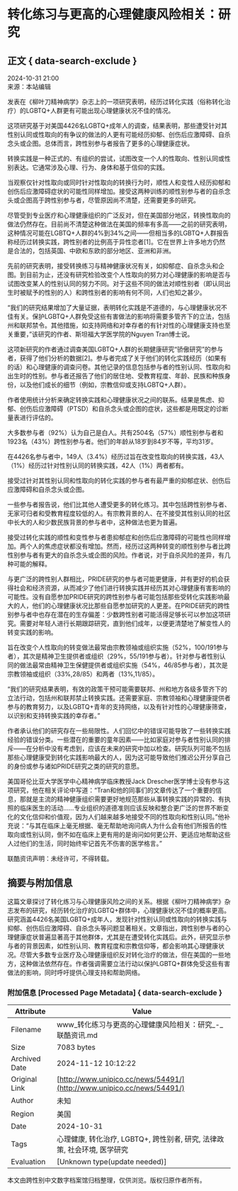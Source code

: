 # 转化练习与更高的心理健康风险相关：研究

## 正文 { data-search-exclude }


2024-10-31 21:00  
来源：本站编辑

发表在《柳叶刀精神病学》杂志上的一项研究表明，经历过转化实践（俗称转化治疗）的LGBTQ+人群更有可能出现心理健康状况不佳的情况。

这项研究基于对美国4426名LGBTQ+成年人的调查，结果表明，那些遭受针对其性别认同或性取向的有争议的做法的人更有可能经历抑郁、创伤后应激障碍、自杀念头或企图。总体而言，跨性别参与者报告了更多的心理健康症状。

转换实践是一种正式的、有组织的尝试，试图改变一个人的性取向、性别认同或性别表达。它通常涉及心理、行为、身体和基于信仰的实践。

当观察仅针对性取向或同时针对性取向的转换行为时，顺性人和变性人经历抑郁和创伤后应激障碍症状的可能性同样增加。接受这两种训练的顺性别参与者的自杀念头或企图高于跨性别参与者，尽管原因尚不清楚，还需要更多的研究。

尽管受到专业医疗和心理健康组织的广泛反对，但在美国部分地区，转换性取向的做法仍然存在。目前尚不清楚这种做法在美国的频率有多高——之前的研究表明，这种情况可能在LGBTQ+人群的4%到34%之间——但相当多的LGBTQ+人群报告称经历过转换实践，跨性别者的比例高于异性恋者\[1\]。它在世界上许多地方仍然是合法的，包括英国、中欧和东欧的部分地区、亚洲和非洲。

先前的研究表明，接受转换练习与精神健康状况有关，如抑郁症、自杀念头和企图。到目前为止，还没有研究检验改变个人性取向的努力对心理健康的影响是否与试图改变某人的性别认同的努力不同。对于这些不同的做法对顺性别者（即认同出生时被赋予的性别的人）和跨性别者的影响有何不同，人们也知之甚少。

“我们的研究结果增加了大量证据，表明转化实践是不道德的，与心理健康状况不佳有关。保护LGBTQ+人群免受这些有害做法的影响将需要多管齐下的立法，包括州和联邦禁令。其他措施，如支持网络和对幸存者的有针对性的心理健康支持也至关重要，”该研究的作者、斯坦福大学医学院的Nguyen Tran博士说。

这项新研究的作者通过调查美国LGBTQ+人群的长期健康研究“骄傲研究”的参与者，获得了他们分析的数据\[2\]。参与者完成了关于他们的转化实践经历（如果有的话）和心理健康的调查问卷。其他记录的信息包括参与者的性别认同、性取向和出生时的性别。参与者还报告了他们的居住地、受教育程度、年龄、民族和种族身份，以及他们成长的细节（例如，宗教信仰或支持LGBTQ+人群）。

作者使用统计分析来确定转换实践和心理健康状况之间的联系。结果是焦虑、抑郁、创伤后应激障碍（PTSD）和自杀念头或企图的症状，这些都是用既定的诊断量表进行评估的。

大多数参与者（92%）认为自己是白人。共有2504名（57%）顺性别参与者和1923名（43%）跨性别参与者。他们的年龄从18岁到84岁不等，平均31岁。

在4426名参与者中，149人（3.4%）经历过旨在改变性取向的转换实践，43人（1%）经历过针对性别认同的转换实践，42人（1%）两者都有。

接受过针对其性别认同和性取向的转化实践的参与者有最严重的抑郁症状、创伤后应激障碍和自杀念头或企图。

一些参与者报告说，他们比其他人遭受更多的转化练习。其中包括跨性别参与者、无家可归者和受教育程度较低的人。有宗教背景的人、在不接受其性别认同的社区中长大的人和少数民族背景的参与者中，这种做法也更为普遍。

接受过转化实践的顺性和变性参与者患抑郁症和创伤后应激障碍的可能性也同样增加。两个人的焦虑症状都没有增加。然而，经历过这两种转变的顺性别参与者比跨性别参与者有更大的自杀念头或企图的风险。作者说，对于自杀风险的差异，有几种可能的解释。

与更广泛的跨性别人群相比，PRIDE研究的参与者可能更健康，并有更好的机会获得社会和经济资源，从而减少了他们进行转换实践并经历其对心理健康有害影响的可能性。没有自愿参加PRIDE研究的跨性别参与者可能包括那些受转化实践影响最大的人，他们的心理健康状况比那些自愿参加研究的人更差。在PRIDE研究的跨性别参与者中也存在潜在的生存偏差：少数跨性别者可能活得足够长可以参加这项研究。需要对年轻人进行长期跟踪研究，直到他们成年，以便更清楚地了解变性人的转变实践的影响。

旨在改变个人性取向的转变做法最常由宗教领袖或组织实施（52%，100/191参与者），其次是精神卫生提供者或组织（29%，55/191参与者）。针对参与者性别认同的做法最常由精神卫生保健提供者或组织实施（54%，46/85参与者），其次是宗教领袖或组织（33%,28/85）和两者（13%,11/85）。

“我们的研究结果表明，有效的政策干预可能需要联邦、州和地方各级多管齐下的立法行动，包括州和联邦禁止转换实践。还需要家庭、宗教领袖和心理健康提供者参与的教育努力，以及LGBTQ+青年的支持网络，以及有针对性的心理健康筛查，以识别和支持转换实践的幸存者。”

作者承认他们的研究存在一些局限性。人们回忆中的错误可能导致了一些转换实践经验的错误分类。一些潜在的重要的童年因素——比如家庭对参与者性别认同的排斥——在分析中没有考虑到，应该在未来的研究中加以检查。研究队列可能不包括那些心理健康受到转化实践影响最大的人，因为这可能导致他们推迟公开分享自己的身份或参与诸如PRIDE研究之类的研究的意愿。

美国哥伦比亚大学医学中心精神病学临床教授Jack Drescher医学博士没有参与这项研究，他在相关评论中写道：“Tran和他的同事们的文章传达了一个重要的信息，那就是主流的精神健康组织需要更好地规范那些从事转换实践的异常的、有执照的临床医生的活动……专业组织的道德准则应该反映和整合更广泛的世界不断变化的文化信仰和价值观，因为人们越来越多地接受不同的性取向和性别认同。”他补充说：“与其在临床上毫无根据、毫无帮助地询问病人为什么会有他们所报告的性取向或性别认同，倒不如在临床上更有用的是询问如何更公开、更适应地帮助这些人过他们的生活，同时始终牢记首先不伤害的医学格言。”

联酷资讯声明：未经许可，不得转载。

## 摘要与附加信息

<!-- tcd_abstract -->
这篇文章探讨了转化练习与心理健康风险之间的关系。根据《柳叶刀精神病学》杂志发布的研究，经历转化治疗的LGBTQ+群体中，心理健康状况不佳的概率更高。研究涵盖4426名美国LGBTQ+成年人，发现针对性别认同或性取向的转换实践与抑郁、创伤后应激障碍、自杀念头等问题显著相关。文章指出，跨性别参与者的心理健康症状普遍显著高于其他群体，尤其是在遭受转化实践后。此外，研究显示参与者的背景因素，如性别认同、教育程度和宗教信仰等，都会影响其心理健康状况。尽管大多数专业医疗及心理健康组织反对转化治疗的做法，但在美国的一些地方，这种做法依然存在。作者强调需要立法行动以保护LGBTQ+群体免受这些有害做法的影响，同时呼吁提供心理支持和帮助网络。
<!-- tcd_abstract_end -->

### 附加信息 [Processed Page Metadata] { data-search-exclude }

| Attribute       | Value                                  |
|-----------------|----------------------------------------|
| Filename        | www_转化练习与更高的心理健康风险相关：研究_-_联酷资讯.md                             |
| Size            | 7083 bytes                           |
| Archived Date   | 2024-11-12 10:12:22                             |
| Original Link   | [http://www.unipico.cc/news/54491/](http://www.unipico.cc/news/54491/)                       |
| Author          | 未知                               |
| Region          | 美国                               |
| Date            | 2024-10-31                                 |
| Tags            | 心理健康, 转化治疗, LGBTQ+, 跨性别者, 研究, 法律政策, 社会环境, 医学研究                                 |
| Evaluation            | [Unknown type(update needed)]                                 |
<!-- tcd_table_end -->

本文由跨性别中文数字档案馆归档整理，仅供浏览。版权归原作者所有。
